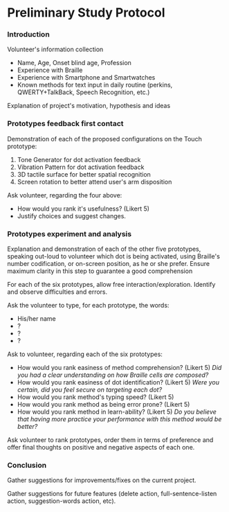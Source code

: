 # Preliminary Study Protocol

### Introduction

Volunteer's information collection

 * Name, Age, Onset blind age, Profession
 * Experience with Braille
 * Experience with Smartphone and Smartwatches
 * Known methods for text input in daily routine (perkins, QWERTY+TalkBack, Speech Recognition, etc.)

Explanation of project's motivation, hypothesis and ideas

### Prototypes feedback first contact

Demonstration of each of the proposed configurations on the Touch prototype:

1. Tone Generator for dot activation feedback
2. Vibration Pattern for dot activation feedback
3. 3D tactile surface for better spatial recognition
4. Screen rotation to better attend user's arm disposition

Ask volunteer, regarding the four above:

* How would you rank it's usefulness? (Likert 5)
* Justify choices and suggest changes.

### Prototypes experiment and analysis

Explanation and demonstration of each of the other five prototypes, speaking out-loud to volunteer which dot is being activated, using Braille's number codification, or on-screen position, as he or she prefer. Ensure maximum clarity in this step to guarantee a good comprehension

For each of the six prototypes, allow free interaction/exploration. Identify and observe difficulties and errors.

Ask the volunteer to type, for each prototype, the words:

- His/her name
- ? 
- ?
- ?

Ask to volunteer, regarding each of the six prototypes:

* How would you rank easiness of method comprehension? (Likert 5) *Did you had a clear understanding on how Braille cells are composed?*
* How would you rank easiness of dot identification? (Likert 5) *Were you certain, did you feel secure on targeting each dot?*
* How would you rank method's typing speed? (Likert 5)
* How would you rank method as being error prone? (Likert 5)
* How would you rank method in learn-ability? (Likert 5) *Do you believe that having more practice your performance with this method would be better?*

Ask volunteer to rank prototypes, order them in terms of preference and offer final thoughts on  positive and negative aspects of each one. 

###  Conclusion

Gather suggestions for improvements/fixes on the current project.

Gather suggestions for future features (delete action, full-sentence-listen action, suggestion-words action,  etc).